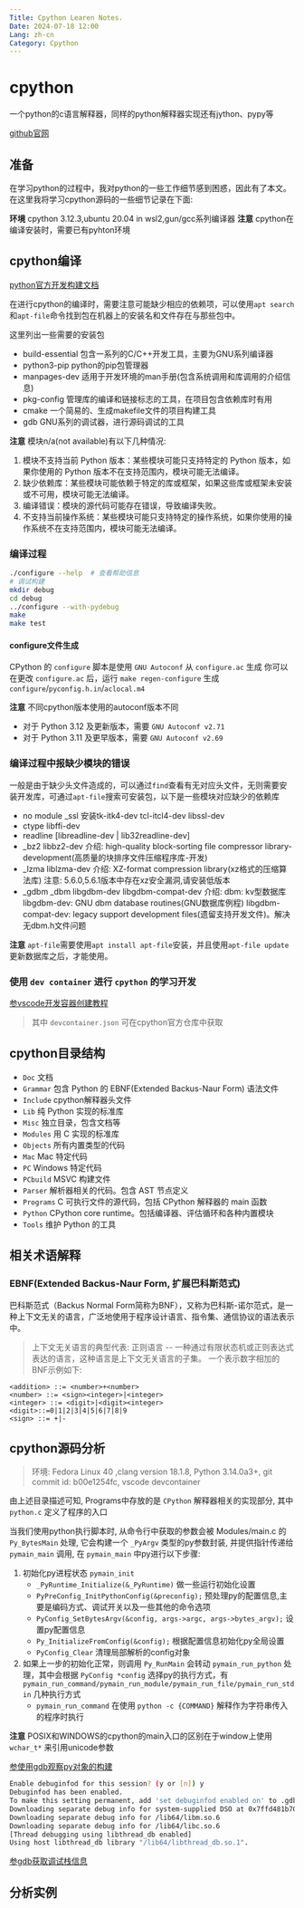```yaml
---
Title: Cpython Learen Notes.
Date: 2024-07-18 12:00
Lang: zh-cn
Category: Cpython
---
```


# cpython
一个python的c语言解释器，同样的python解释器实现还有jython、pypy等

[github官网](https://github.com/python/cpython)

## 准备
在学习python的过程中，我对python的一些工作细节感到困惑，因此有了本文。在这里我将学习cpython源码的一些细节记录在下面:

**环境** cpython 3.12.3,ubuntu 20.04 in wsl2,gun/gcc系列编译器
**注意** cpython在编译安装时，需要已有pyhton环境

## cpython编译
[python官方开发构建文档](https://devguide.python.org/getting-started/setup-building/#build-dependencies)

在进行cpython的编译时，需要注意可能缺少相应的依赖项，可以使用`apt search`和`apt-file`命令找到包在机器上的安装名和文件存在与那些包中。

这里列出一些需要的安装包
- build-essential 包含一系列的C/C++开发工具，主要为GNU系列编译器
- python3-pip python的pip包管理器
- manpages-dev 适用于开发环境的man手册(包含系统调用和库调用的介绍信息)
- pkg-config 管理库的编译和链接标志的工具，在项目包含依赖库时有用
- cmake 一个简易的、生成makefile文件的项目构建工具
- gdb GNU系列的调试器，进行源码调试的工具

**注意** 模块n/a(not available)有以下几种情况:
1. 模块不支持当前 Python 版本：某些模块可能只支持特定的 Python 版本，如果你使用的 Python 版本不在支持范围内，模块可能无法编译。
2. 缺少依赖库：某些模块可能依赖于特定的库或框架，如果这些库或框架未安装或不可用，模块可能无法编译。
3. 编译错误：模块的源代码可能存在错误，导致编译失败。
4. 不支持当前操作系统：某些模块可能只支持特定的操作系统，如果你使用的操作系统不在支持范围内，模块可能无法编译。

### 编译过程
```sh
./configure --help  # 查看帮助信息
# 调试构建
mkdir debug
cd debug
../configure --with-pydebug
make
make test
```

#### configure文件生成
CPython 的 `configure` 脚本是使用 `GNU Autoconf` 从 `configure.ac` 生成
你可以在更改 `configure.ac` 后，运行 `make regen-configure` 生成 `configure`/`pyconfig.h.in`/`aclocal.m4`

**注意** 不同cpython版本使用的autoconf版本不同
- 对于 Python 3.12 及更新版本，需要 `GNU Autoconf v2.71`
- 对于 Python 3.11 及更早版本，需要 `GNU Autoconf v2.69`


### 编译过程中报缺少模块的错误

一般是由于缺少头文件造成的，可以通过`find`查看有无对应头文件，无则需要安装开发库，可通过`apt-file`搜索可安装包，以下是一些模块对应缺少的依赖库

- no module _ssl
    安装tk-itk4-dev tcl-itcl4-dev libssl-dev
- ctype
    libffi-dev
- readline
    [libreadline-dev | lib32readline-dev]
- _bz2
    libbz2-dev
     介绍:
      high-quality block-sorting file compressor library- development(高质量的块排序文件压缩程序库-开发)
- _lzma
    liblzma-dev
     介绍:
      XZ-format compression library(xz格式的压缩算法库)
      注意: 5.6.0,5.6.1版本中存在xz安全漏洞,请安装低版本
- _gdbm _dbm
    libgdbm-dev libgdbm-compat-dev
     介绍:
      dbm: kv型数据库  
      libgdbm-dev: GNU dbm database routines(GNU数据库例程)
      libgdbm-compat-dev: legacy support development files(遗留支持开发文件)。解决无dbm.h文件问题    

**注意** `apt-file`需要使用`apt install apt-file`安装，并且使用`apt-file update`更新数据库之后，才能使用。

### 使用 `dev container` 进行 `cpython` 的学习开发

[参vscode开发容器创建教程](https://code.visualstudio.com/docs/devcontainers/create-dev-container#_dockerfile)

> 其中 `devcontainer.json` 可在cpython官方仓库中获取

## cpython目录结构

- `Doc`                 文档
- `Grammar`             包含 Python 的 EBNF(Extended Backus-Naur Form) 语法文件
- `Include`             cpython解释器头文件
- `Lib`                 纯 Python 实现的标准库
- `Misc`                独立目录，包含文档等
- `Modules`             用 C 实现的标准库
- `Objects`             所有内置类型的代码
- `Mac`                 Mac 特定代码
- `PC`                  Windows 特定代码
- `PCbuild`             MSVC 构建文件
- `Parser`              解析器相关的代码。包含 AST 节点定义
- `Programs`            C 可执行文件的源代码，包括 CPython 解释器的 main 函数
- `Python`              CPython core runtime。包括编译器、评估循环和各种内置模块
- `Tools`               维护 Python 的工具

## 相关术语解释

### EBNF(Extended Backus-Naur Form, 扩展巴科斯范式)

巴科斯范式（Backus Normal Form简称为BNF），又称为巴科斯-诺尔范式，是一种上下文无关的语言，广泛地使用于程序设计语言、指令集、通信协议的语法表示中。

> 上下文无关语言的典型代表: 正则语言 -- 一种通过有限状态机或正则表达式表达的语言，这种语言是上下文无关语言的子集。
> 一个表示数字相加的BNF示例如下:
```
<addition> ::= <number>+<number>
<number> ::= <sign><integer>|<integer>
<integer> ::= <digit>|<digit><integer>
<digit>::=0|1|2|3|4|5|6|7|8|9
<sign> ::= +|-
```

## cpython源码分析

> 环境: Fedora Linux 40 ,clang version 18.1.8, Python 3.14.0a3+, git commit id: b00e1254fc, vscode devcontainer

由上述目录描述可知, Programs中存放的是 `CPython` 解释器相关的实现部分, 其中 `python.c` 定义了程序的入口

当我们使用python执行脚本时, 从命令行中获取的参数会被 Modules/main.c 的 `Py_BytesMain` 处理, 它会构建一个 `_PyArgv` 类型的py参数封装, 并提供指针传递给 `pymain_main` 调用, 在 `pymain_main` 中py进行以下步骤:
1. 初始化py进程状态 `pymain_init` 
    - `_PyRuntime_Initialize(&_PyRuntime)` 做一些运行初始化设置
    - `PyPreConfig_InitPythonConfig(&preconfig);` 预处理py的配置信息,主要是编码方式、调试开关以及一些其他的命令选项
    - `PyConfig_SetBytesArgv(&config, args->argc, args->bytes_argv);` 设置py配置信息
    - `Py_InitializeFromConfig(&config);` 根据配置信息初始化py全局设置
    - `PyConfig_Clear` 清理局部解析的config对象
2. 如果上一步的初始化正常，则调用 `Py_RunMain` 会转动 `pymain_run_python` 处理，其中会根据 `PyConfig *config` 选择py的执行方式，有 `pymain_run_command/pymain_run_module/pymain_run_file/pymain_run_stdin` 几种执行方式
    - `pymain_run_command` 在使用 `python -c {COMMAND}` 解释作为字符串传入的程序时执行

**注意** POSIX和WINDOWS的cpython的main入口的区别在于window上使用 `wchar_t*` 来引用unicode参数

[参使用gdb观察py对象的构建](https://hackmd.io/@klouielu/ByMHBMjFe?type=view)

```sh
Enable debuginfod for this session? (y or [n]) y
Debuginfod has been enabled.
To make this setting permanent, add 'set debuginfod enabled on' to .gdbinit.
Downloading separate debug info for system-supplied DSO at 0x7ffd481b7000
Downloading separate debug info for /lib64/libm.so.6                                                                          
Downloading separate debug info for /lib64/libc.so.6                                                                          
[Thread debugging using libthread_db enabled]                                                                                 
Using host libthread_db library "/lib64/libthread_db.so.1".
```
[参gdb获取调试栈信息](https://wiki.archlinux.org/title/Debugging/Getting_traces)

## 分析实例